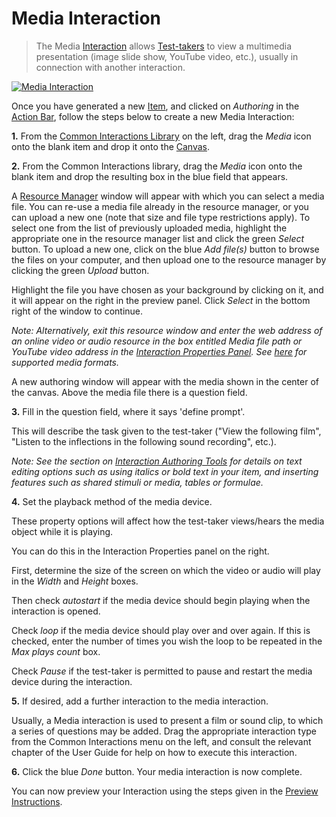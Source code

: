 <!--
created_at: 2016-12-15
authors:         
    - "Catherine Pease"
--> 

# Media Interaction

>The Media [Interaction](../appendix/glossary.md#interaction) allows [Test-takers](../appendix/glossary.md#test-taker) to view a multimedia presentation (image slide show, YouTube video, etc.), usually in connection with another interaction.

[![Media Interaction](https://img.youtube.com/vi/kyIOzLQJVPA/hqdefault.jpg)](https://youtube.com/watch?v=kyIOzLQJVPA&rel=0 "Media Interaction")

Once you have generated a new [Item](../appendix/glossary.md#item), and clicked on *Authoring* in the [Action Bar](../appendix/glossary.md#action-bar), follow the steps below to create a new Media Interaction:

**1.** From the [Common Interactions Library](../appendix/glossary.md#common-interactions-library) on the left, drag the *Media* icon onto the blank item and drop it onto the [Canvas](../appendix/glossary.md#canvas).

**2.** From the Common Interactions library, drag the *Media* icon onto the blank item and drop the resulting box in the blue field that appears.

A [Resource Manager](../appendix/glossary.md#resource-manager) window will appear with which you can select a media file. You can re-use a media file already in the resource manager, or you can upload a new one (note that size and file type restrictions apply). To select one from the list of previously uploaded media, highlight the appropriate one in the resource manager list and click the green *Select* button. To upload a new one, click on the blue *Add file(s)* button to browse the files on your computer, and then upload one to the resource manager by clicking the green *Upload* button.

Highlight the file you have chosen as your background by clicking on it, and it will appear on the right in the preview panel. Click *Select* in the bottom right of the window to continue.

*Note: Alternatively, exit this resource window and enter the web address of an online video or audio resource in the box entitled *Media file path or YouTube video address* in the [Interaction Properties Panel](../appendix/glossary.md#interaction-properties-panel). See [here](../appendix/glossary.md#media-formats) for supported media formats.*

A new authoring window will appear with the media shown in the center of the canvas. Above the media file there is a question field.


**3.** Fill in the question field, where it says 'define prompt'. 

This will describe the task given to the test-taker ("View the following film", "Listen to the inflections in the following sound recording", etc.).

*Note: See the section on [Interaction Authoring Tools](../interactions/interaction-authoring-tools.md) for details on text editing options such as using italics or bold text in your item, and inserting features such as shared stimuli or media, tables or formulae.*

**4.** Set the playback method of the media device.

These property options will affect how the test-taker views/hears the media object while it is playing.

You can do this in the Interaction Properties panel on the right. 

First, determine the size of the screen on which the video or audio will play in the *Width* and *Height* boxes. 

Then check *autostart* if the media device should begin playing when the interaction is opened. 

Check *loop* if the media device should play over and over again. If this is checked, enter the number of times you wish the loop to be repeated in the *Max plays count* box.

Check *Pause* if the test-taker is permitted to pause and restart the media device during the interaction.

**5.** If desired, add a further interaction to the media interaction.

Usually, a Media interaction is used to present a film or sound clip, to which a series of questions may be added. Drag the appropriate interaction type from the Common Interactions menu on the left, and consult the relevant chapter of the User Guide for help on how to execute this interaction.

**6.** Click the blue *Done* button. Your media interaction is now complete.

You can now preview your Interaction using the steps given in the [Preview Instructions](../items/preview.md).